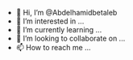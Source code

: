 - 👋 Hi, I’m @Abdelhamidbetaleb
- 👀 I’m interested in ...
- 🌱 I’m currently learning ...
- 💞️ I’m looking to collaborate on ...
- 📫 How to reach me ...

<!---
Abdelhamidbetaleb/Abdelhamidbetaleb is a ✨ special ✨ repository because its `README.md` (this file) appears on your GitHub profile.
You can click the Preview link to take a look at your changes.
--->
